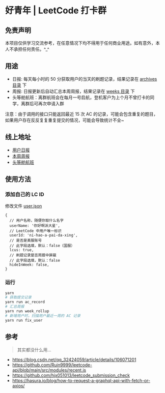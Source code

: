 # 好青年 | LeetCode 打卡群

## 免责声明

本项目仅供学习交流参考，在任意情况下均不得用于任何商业用途。如有意外，本人不承担任何责任。^\_^

## 用途

- 日报: 每天每小时的 50 分获取用户的当天的刷题记录，结果记录在 [archives 目录](./archives/) 下
- 周报: 日报更新后自动汇总本周周报，结果记录在 [weeks 目录](./weeks/) 下
- 头等舱航班：离群航班会在每月一号启航，登机客户为上个月不曾打卡的同学，离群后可再次申请入群

注意：由于调用的接口只能返回最近 15 次 AC 的记录，可能会包含重复的题目，如果用户存在反反复复重复提交的情况，可能会导致统计不全~

## 线上地址

- [用户日报](https://nice-people-frontend-community.github.io/nice-leetcode/docs/)
- [本周周报](https://nice-people-frontend-community.github.io/nice-leetcode/docs/week)
- [头等舱航班](https://nice-people-frontend-community.github.io/nice-leetcode/docs/first-class)

## 使用方法

### 添加自己的 LC ID

修改文件 [user.json](./dict/user.json)

```json5
{
  // 用户名称，随便你取什么名字
  userName: '你好啊派大星',
  // LeetCode 中用户唯一标识
  userId: 'ni-hao-a-pai-da-xing',
  // 是否是美服账号
  // 此字段选填，默认：false（国服）
  lcus: true,
  // 刷题记录是否周报中屏蔽
  // 此字段选填，默认：false
  hideInWeek: false,
}
```

### 运行

```sh
yarn
# 获取提交记录
yarn run ac_record
# 汇总周报
yarn run week_rollup
# 新增用户时，扫描用户最近一周的 AC 记录
yarn run fix_user
```

## 参考

> 其实都没什么用...

- https://blog.csdn.net/qq_32424059/article/details/106071201
- https://github.com/Ruin9999/leetcode-api/blob/main/src/modules/recent.js
- https://github.com/hjx051013/leetcode_submission_check
- https://hasura.io/blog/how-to-request-a-graphql-api-with-fetch-or-axios/
